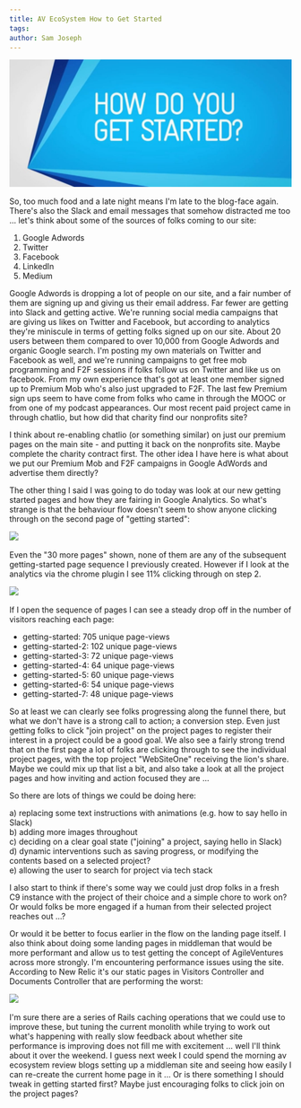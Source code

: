 ```yaml
---
title: AV EcoSystem How to Get Started
tags: 
author: Sam Joseph
---
```


![how do you get started](../images/how_do_you_get_started.jpg)

So, too much food and a late night means I'm late to the blog-face again.  There's also the Slack and email messages that somehow distracted me too ... let's think about some of the sources of folks coming to our site:

1) Google Adwords
2) Twitter
3) Facebook
4) LinkedIn
5) Medium

Google Adwords is dropping a lot of people on our site, and a fair number of them are signing up and giving us their email address.  Far fewer are getting into Slack and getting active.  We're running social media campaigns that are giving us likes on Twitter and Facebook, but according to analytics they're miniscule in terms of getting folks signed up on our site.  About 20 users between them compared to over 10,000 from Google Adwords and organic Google search.  I'm posting my own materials on Twitter and Facebook as well, and we're running campaigns to get free mob programming and F2F sessions if folks follow us on Twitter and like us on facebook.  From my own experience that's got at least one member signed up to Premium Mob who's also just upgraded to F2F.  The last few Premium sign ups seem to have come from folks who came in through the MOOC or from one of my podcast appearances.  Our most recent paid project came in through chatlio, but how did that charity find our nonprofits site?

I think about re-enabling chatlio (or something similar) on just our premium pages on the main site - and putting it back on the nonprofits site.  Maybe complete the charity contract first.  The other idea I have here is what about we put our Premium Mob and F2F campaigns in Google AdWords and advertise them directly?

The other thing I said I was going to do today was look at our new getting started pages and how they are fairing in Google Analytics.  So what's strange is that the behaviour flow doesn't seem to show anyone clicking through on the second page of "getting started":

![](https://dl.dropbox.com/s/0bnhelyc4qni9xf/Screenshot%202017-10-13%2010.27.19.png?dl=1)

Even the "30 more pages" shown, none of them are any of the subsequent getting-started page sequence I previously created.  However if I look at the analytics via the chrome plugin I see 11% clicking through on step 2.

![](https://dl.dropbox.com/s/6ekiiw9ayjf1vxy/Screenshot%202017-10-13%2010.29.22.png?dl=1)

If I open the sequence of pages I can see a steady drop off in the number of visitors reaching each page:

* getting-started: 705 unique page-views
* getting-started-2: 102 unique page-views
* getting-started-3: 72 unique page-views
* getting-started-4: 64 unique page-views
* getting-started-5: 60 unique page-views
* getting-started-6: 54 unique page-views
* getting-started-7: 48 unique page-views

So at least we can clearly see folks progressing along the funnel there, but what we don't have is a strong call to action; a conversion step.  Even just getting folks to click "join project" on the project pages to register their interest in a project could be a good goal.  We also see a fairly strong trend that on the first page a lot of folks are clicking through to see the individual project pages, with the top project "WebSiteOne" receiving the lion's share.  Maybe we could mix up that list a bit, and also take a look at all the project pages and how inviting and action focused they are ...

So there are lots of things we could be doing here:

a) replacing some text instructions with animations (e.g. how to say hello in Slack)  
b) adding more images throughout  
c) deciding on a clear goal state ("joining" a project, saying hello in Slack)  
d) dynamic interventions such as saving progress, or modifying the contents based on a selected project?  
e) allowing the user to search for project via tech stack  

I also start to think if there's some way we could just drop folks in a fresh C9 instance with the project of their choice and a simple chore to work on?  Or would folks be more engaged if a human from their selected project reaches out ...?

Or would it be better to focus earlier in the flow on the landing page itself.  I also think about doing some landing pages in middleman that would be more performant and allow us to test getting the concept of AgileVentures across more strongly.  I'm encountering performance issues using the site.  According to New Relic it's our static pages in Visitors Controller and Documents Controller that are performing the worst:

![](https://dl.dropbox.com/s/78z9ugrvabo8f7h/Screenshot%202017-10-13%2010.44.57.png?dl=1)

I'm sure there are a series of Rails caching operations that we could use to improve these, but tuning the current monolith while trying to work out what's happening with really slow feedback about whether site performance is improving does not fill me with excitement ... well I'll think about it over the weekend.  I guess next week I could spend the morning av ecosystem review blogs setting up a middleman site and seeing how easily I can re-create the current home page in it ... Or is there something I should tweak in getting started first?  Maybe just encouraging folks to click join on the project pages?

